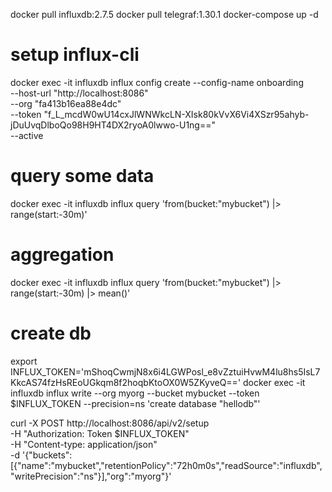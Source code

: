 docker pull influxdb:2.7.5
docker pull telegraf:1.30.1
docker-compose up -d

# setup influx-cli
docker exec -it influxdb influx config create --config-name onboarding \
    --host-url "http://localhost:8086" \
    --org "fa413b16ea88e4dc" \
    --token "f_L_mcdW0wU14cxJlWNWkcLN-XIsk80kVvX6Vi4XSzr95ahyb-jDuUvqDlboQo98H9HT4DX2ryoA0lwwo-U1ng==" \
    --active

# query some data
docker exec -it influxdb influx query 'from(bucket:"mybucket") |> range(start:-30m)'

# aggregation
docker exec -it influxdb influx query 'from(bucket:"mybucket") |> range(start:-30m) |> mean()'

# create db
export INFLUX_TOKEN='mShoqCwmjN8x6i4LGWPosl_e8vZztuiHvwM4lu8hs5IsL7KkcAS74fzHsREoUGkqm8f2hoqbKtoOX0W5ZKyveQ=='
docker exec -it influxdb influx write --org myorg --bucket mybucket --token $INFLUX_TOKEN --precision=ns 'create database "hellodb"'

curl -X POST http://localhost:8086/api/v2/setup \
  -H "Authorization: Token $INFLUX_TOKEN" \
  -H "Content-type: application/json" \
  -d '{"buckets":[{"name":"mybucket","retentionPolicy":"72h0m0s","readSource":"influxdb","writePrecision":"ns"}],"org":"myorg"}'

